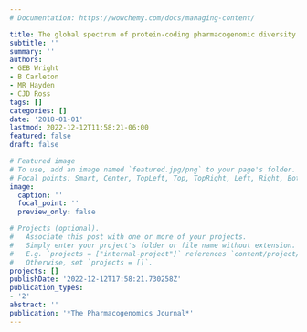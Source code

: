 ```yaml
---
# Documentation: https://wowchemy.com/docs/managing-content/

title: The global spectrum of protein-coding pharmacogenomic diversity
subtitle: ''
summary: ''
authors:
- GEB Wright
- B Carleton
- MR Hayden
- CJD Ross
tags: []
categories: []
date: '2018-01-01'
lastmod: 2022-12-12T11:58:21-06:00
featured: false
draft: false

# Featured image
# To use, add an image named `featured.jpg/png` to your page's folder.
# Focal points: Smart, Center, TopLeft, Top, TopRight, Left, Right, BottomLeft, Bottom, BottomRight.
image:
  caption: ''
  focal_point: ''
  preview_only: false

# Projects (optional).
#   Associate this post with one or more of your projects.
#   Simply enter your project's folder or file name without extension.
#   E.g. `projects = ["internal-project"]` references `content/project/deep-learning/index.md`.
#   Otherwise, set `projects = []`.
projects: []
publishDate: '2022-12-12T17:58:21.730258Z'
publication_types:
- '2'
abstract: ''
publication: '*The Pharmacogenomics Journal*'
---
```

